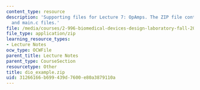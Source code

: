 ```yaml
---
content_type: resource
description: 'Supporting files for Lecture 7: OpAmps. The ZIP file contains: dio_xample_code.pdf
  and main.c files.'
file: /media/courses/2-996-biomedical-devices-design-laboratory-fall-2007/31266166b699439d7600e80a3879110a_dio_example.zip
file_type: application/zip
learning_resource_types:
- Lecture Notes
ocw_type: OCWFile
parent_title: Lecture Notes
parent_type: CourseSection
resourcetype: Other
title: dio_example.zip
uid: 31266166-b699-439d-7600-e80a3879110a
---
```

